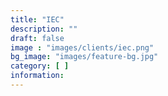 ```yaml
---
title: "IEC"
description: ""
draft: false
image : "images/clients/iec.png"
bg_image: "images/feature-bg.jpg"
category: [ ]
information:
---
```


